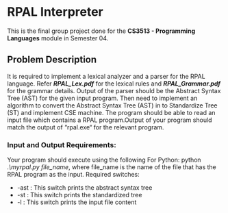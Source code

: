 # RPAL Interpreter
This is the final group project done for the **CS3513 - Programming Languages** module in Semester 04.

## Problem Description
It is required to implement a lexical analyzer and a parser for the RPAL language. Refer ***RPAL_Lex.pdf*** for the lexical rules and ***RPAL_Grammar.pdf*** for the grammar details.
Output of the parser should be the Abstract Syntax Tree (AST) for the given input program. Then need to implement an algorithm to convert the Abstract Syntax Tree (AST) in to Standardize Tree (ST) and implement CSE machine.
The program should be able to read an input file which contains a RPAL program.Output of your program should match the output of “rpal.exe“ for the relevant program.

### Input and Output Requirements:

Your program should execute using the following
For Python: python *.\myrpal.py file_name*, where file_name is the name of the file that has the RPAL program as the input.
Required switches:

* -ast : This switch prints the abstract syntax tree
* -st : This switch prints the standardized tree
* -l : This switch prints the input file content
